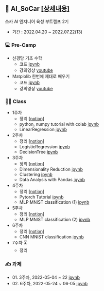 ## 🚗 AI_SoCar [[상세내용]](https://github.com/kbjung/AI_SoCar)
쏘카 AI 엔지니어 육성 부트캠프 2기
+ 기간 : 2022.04.20 ~ 2022.07.22(13)

### 💻 Pre-Camp
+ 신경망 기초 수학
  - 코드 [ipynb](https://github.com/kbjung/AI_SoCar/blob/main/pre_camp/_2_%EC%8B%A0%EA%B2%BD%EB%A7%9D_%EA%B8%B0%EC%B4%88_%EC%88%98%ED%95%99.ipynb)
  - 강의영상 [youtube](https://www.youtube.com/watch?v=RZB6fwX_ixY&list=PLl9-sJD6_CLkLQrwICIebNIyBYOWxBPFW&index=3)
+ Matplolib 한번에 제대로 배우기 
  - 코드 [ipynb](https://github.com/kbjung/AI_SoCar/blob/main/pre_camp/_Matplotlib_%ED%95%9C%EB%B2%88%EC%97%90_%EC%A0%9C%EB%8C%80%EB%A1%9C_%EB%B0%B0%EC%9A%B0%EA%B8%B0.ipynb)
  - 강의영상 [youtube](https://www.youtube.com/watch?v=5DfACSYgP0U&list=PLl9-sJD6_CLkLQrwICIebNIyBYOWxBPFW&index=6&t=2456s)

### 👨‍💻 Class
+ 1주차
  - 정리 [[notion]](https://www.notion.so/01-AI-f06c3473629f48fcacde38184338ab10)
  - python, numpy tutorial with colab [ipynb](https://github.com/kbjung/AI_SoCar/blob/main/class/1%EC%A3%BC%EC%B0%A8/Lab%201-1.%20Python%2C%20NumPy.ipynb)
  - LinearRegression [ipynb](https://github.com/kbjung/AI_SoCar/blob/main/class/1%EC%A3%BC%EC%B0%A8/Lab%201-2.%20Linear%20Regression.ipynb)
+ 2주차
  - 정리 [[notion]](https://www.notion.so/02-46eed023c83c482bbcd3581ab39986d3)
  - LogisticRegression [ipynb](https://github.com/kbjung/AI_SoCar/blob/main/class/2%EC%A3%BC%EC%B0%A8/Lab%202-1.%20Logistic%20Regression.ipynb)
  - DecisionTree [ipynb](https://github.com/kbjung/AI_SoCar/blob/main/class/2%EC%A3%BC%EC%B0%A8/Lab%202-2.%20Decision%20Tree.ipynb)
+ 3주차
  - 정리 [[notion]](https://www.notion.so/03-576f03092a574dc1be7d4114c78e3176)
  - Dimensionality Reduction [ipynb](https://github.com/kbjung/AI_SoCar/blob/main/class/3%EC%A3%BC%EC%B0%A8/3-2.%20Dimensionality%20Reduction.ipynb)
  - Clustering [ipynb](https://github.com/kbjung/AI_SoCar/blob/main/class/3%EC%A3%BC%EC%B0%A8/3-3.%20Clustering.ipynb)
  - Data Analysis with Pandas [ipynb](https://github.com/kbjung/AI_SoCar/blob/main/class/3%EC%A3%BC%EC%B0%A8/Lab%203.%20Data%20Analysis%20with%20Pandas.ipynb)
+ 4주차
  - 정리 [[notion]](https://www.notion.so/04-08ba016c7015437cadfc423e640fc3dc)
  - Pytorch Tutorial [ipynb](https://github.com/kbjung/AI_SoCar/blob/main/class/4%EC%A3%BC%EC%B0%A8/Lab%204(1)_Pytorch%20Tutorial.ipynb)
  - MLP MNIST classification (1) [ipynb](https://github.com/kbjung/AI_SoCar/blob/main/class/4%EC%A3%BC%EC%B0%A8/Lab%204(2)_MLP%20MNIST%20Classification.ipynb)
+ 5주차
  - 정리 [[notion]](https://www.notion.so/05-ca3e3e550a3342dcad2b8687690d47e0)
  - MLP MNIST classification (2) [ipynb](https://github.com/kbjung/AI_SoCar/blob/main/class/5%EC%A3%BC%EC%B0%A8/Lab%205.%20MLP%20MNIST%20classification%20(2).ipynb)
+ 6주차
  - 정리 [[notion]](https://www.notion.so/06-AI-f0a2d713c26c4edc9c5e62d2e9b539ef)
  - CNN MNIST classification [ipynb](https://github.com/kbjung/AI_SoCar/blob/main/class/6%EC%A3%BC%EC%B0%A8/Lab%206.CNN%20MNIST%20Classification.ipynb)
+ 7주차 ⏳
  - 정리

### ✍ 과제
+ 01\. 3주차, 2022-05-04 ~ 22 [ipynb](https://github.com/kbjung/AI_SoCar/blob/main/class/3%EC%A3%BC%EC%B0%A8_assignment01/Assignment01(3).ipynb)
+ 02\. 6주차, 2022-05-24 ~ 06-05 [ipynb](https://github.com/kbjung/AI_SoCar/blob/main/class/6%EC%A3%BC%EC%B0%A8_assignment02/Assignment_2_MLP_Classification.ipynb) 
